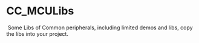 # CC_MCULibs

​	Some Libs of Common peripherals, including limited demos and libs, copy the libs into your project.